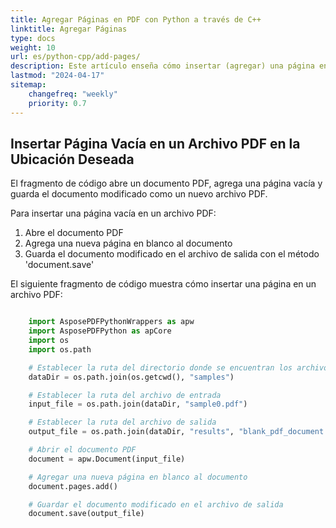 ```yaml
---
title: Agregar Páginas en PDF con Python a través de C++
linktitle: Agregar Páginas
type: docs
weight: 10
url: es/python-cpp/add-pages/
description: Este artículo enseña cómo insertar (agregar) una página en la ubicación deseada de un archivo PDF en Python usando C++.
lastmod: "2024-04-17"
sitemap:
    changefreq: "weekly"
    priority: 0.7
---
```


## Insertar Página Vacía en un Archivo PDF en la Ubicación Deseada

El fragmento de código abre un documento PDF, agrega una página vacía y guarda el documento modificado como un nuevo archivo PDF.

Para insertar una página vacía en un archivo PDF:

1. Abre el documento PDF
1. Agrega una nueva página en blanco al documento
1. Guarda el documento modificado en el archivo de salida con el método 'document.save'

El siguiente fragmento de código muestra cómo insertar una página en un archivo PDF:

```python

    import AsposePDFPythonWrappers as apw
    import AsposePDFPython as apCore
    import os
    import os.path

    # Establecer la ruta del directorio donde se encuentran los archivos PDF de muestra
    dataDir = os.path.join(os.getcwd(), "samples")

    # Establecer la ruta del archivo de entrada
    input_file = os.path.join(dataDir, "sample0.pdf")

    # Establecer la ruta del archivo de salida
    output_file = os.path.join(dataDir, "results", "blank_pdf_document.pdf")

    # Abrir el documento PDF
    document = apw.Document(input_file)

    # Agregar una nueva página en blanco al documento
    document.pages.add()

    # Guardar el documento modificado en el archivo de salida
    document.save(output_file)
```